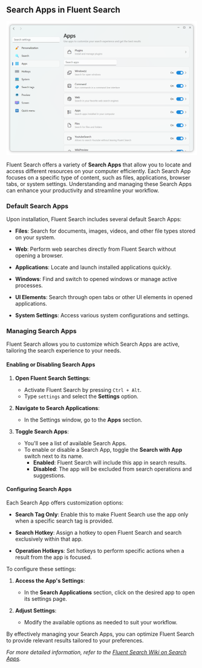 ## Search Apps in Fluent Search

<img alt="Fluent Search Window" src="/docs/images/SearchAppsSettingsLight.png" width="700" height="auto">

Fluent Search offers a variety of **Search Apps** that allow you to locate and access different resources on your computer efficiently. Each Search App focuses on a specific type of content, such as files, applications, browser tabs, or system settings. Understanding and managing these Search Apps can enhance your productivity and streamline your workflow.

### Default Search Apps

Upon installation, Fluent Search includes several default Search Apps:

- **Files**: Search for documents, images, videos, and other file types stored on your system.

- **Web**: Perform web searches directly from Fluent Search without opening a browser.

- **Applications**: Locate and launch installed applications quickly.

- **Windows**: Find and switch to opened windows or manage active processes.

- **UI Elements**: Search through open tabs or other UI elements in opened applications.

- **System Settings**: Access various system configurations and settings.

### Managing Search Apps

Fluent Search allows you to customize which Search Apps are active, tailoring the search experience to your needs.

#### Enabling or Disabling Search Apps

1. **Open Fluent Search Settings**:
    - Activate Fluent Search by pressing `Ctrl + Alt`.
    - Type `settings` and select the **Settings** option.

2. **Navigate to Search Applications**:
    - In the Settings window, go to the **Apps** section.

3. **Toggle Search Apps**:
    - You'll see a list of available Search Apps.
    - To enable or disable a Search App, toggle the **Search with App** switch next to its name.
        - **Enabled**: Fluent Search will include this app in search results.
        - **Disabled**: The app will be excluded from search operations and suggestions.

#### Configuring Search Apps

Each Search App offers customization options:

- **Search Tag Only**: Enable this to make Fluent Search use the app only when a specific search tag is provided.

- **Search Hotkey**: Assign a hotkey to open Fluent Search and search exclusively within that app.

- **Operation Hotkeys**: Set hotkeys to perform specific actions when a result from the app is focused.

To configure these settings:

1. **Access the App's Settings**:
    - In the **Search Applications** section, click on the desired app to open its settings page.

2. **Adjust Settings**:
    - Modify the available options as needed to suit your workflow.

By effectively managing your Search Apps, you can optimize Fluent Search to provide relevant results tailored to your preferences.

*For more detailed information, refer to the [Fluent Search Wiki on Search Apps](https://github.com/adirh3/Fluent-Search/wiki/Search-apps).* 